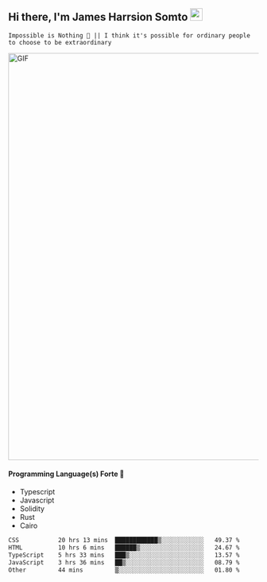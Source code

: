 ## Hi there, I'm James Harrsion Somto <img src="https://media.giphy.com/media/hvRJCLFzcasrR4ia7z/giphy.gif" width="25px">

`Impossible is Nothing 🚀 || I think it's possible for ordinary people to choose to be extraordinary`

 
<img align="center" alt="GIF" src="https://github.com/Gapur/Gapur/blob/master/coding.gif?raw=true" width="818px" height="818px" />


#### Programming Language(s) Forte 🚀
- Typescript
- Javascript
- Solidity
- Rust
- Cairo



<!--START_SECTION:waka-->

```txt
CSS           20 hrs 13 mins  ████████████▒░░░░░░░░░░░░   49.37 %
HTML          10 hrs 6 mins   ██████▒░░░░░░░░░░░░░░░░░░   24.67 %
TypeScript    5 hrs 33 mins   ███▒░░░░░░░░░░░░░░░░░░░░░   13.57 %
JavaScript    3 hrs 36 mins   ██▒░░░░░░░░░░░░░░░░░░░░░░   08.79 %
Other         44 mins         ▒░░░░░░░░░░░░░░░░░░░░░░░░   01.80 %
```

<!--END_SECTION:waka-->
<br />
<br />
<br />







